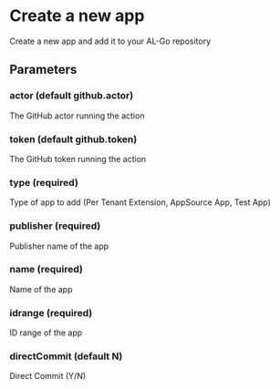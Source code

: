 # Create a new app
Create a new app and add it to your AL-Go repository
## Parameters
### actor (default github.actor)
The GitHub actor running the action
### token (default github.token)
The GitHub token running the action
### type (required)
Type of app to add (Per Tenant Extension, AppSource App, Test App)
### publisher (required)
Publisher name of the app
### name (required)
Name of the app
### idrange (required)
ID range of the app
### directCommit (default N)
Direct Commit (Y/N)
